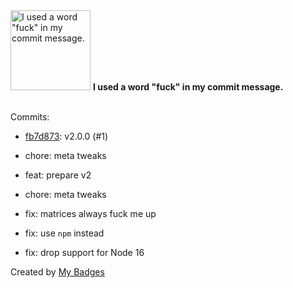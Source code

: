 <img src="https://my-badges.github.io/my-badges/bad-words.png" alt="I used a word &quot;fuck&quot; in my commit message." title="I used a word &quot;fuck&quot; in my commit message." width="128">
<strong>I used a word &quot;fuck&quot; in my commit message.</strong>
<br><br>

Commits:

- <a href="https://github.com/tau-engineering/linkify-gh-usernames/commit/fb7d873bd446fb7367f29b927bafb668ca27c13b">fb7d873</a>: v2.0.0 (#1)

* chore: meta tweaks

* feat: prepare v2

* chore: meta tweaks

* fix: matrices always fuck me up

* fix: use `npm` instead

* fix: drop support for Node 16


Created by <a href="https://github.com/my-badges/my-badges">My Badges</a>